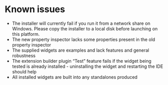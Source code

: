 # Known issues

* The installer will currently fail if you run it from a network share on Windows. Please copy the installer to a local disk before launching on this platform.
* The new property inspector lacks some properties present in the old property inspector
* The supplied widgets are examples and lack features and general robustness
* The extension builder plugin “Test” feature fails if the widget being tested is already installed - uninstalling the widget and restarting the IDE should help
* All installed widgets are built into any standalones produced